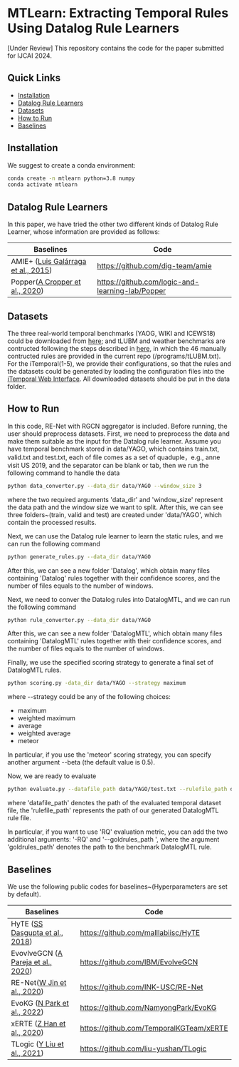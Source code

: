 # MTLearn: Extracting Temporal Rules Using Datalog Rule Learners

[Under Review] This repository contains the code for the paper submitted for IJCAI 2024.

## Quick Links
- [Installation](#Installation)
- [Datalog Rule Learners](#Datalog-Rule-Learners)
- [Datasets](#Datasets)
- [How to Run](#How-to-Run)
- [Baselines](#Baseline)

## Installation
We suggest to create a conda environment:
```bash
conda create -n mtlearn python=3.8 numpy
conda activate mtlearn
```
## Datalog Rule Learners
In this paper, we have tried the other two different kinds of Datalog Rule Learner, whose information are provided as follows:

| Baselines   | Code                                                                      | 
|-------------|---------------------------------------------------------------------------|
| AMIE+ ([Luis Galárraga et al., 2015](https://link.springer.com/article/10.1007/s00778-015-0394-1))    | https://github.com/dig-team/amie                                  | 
| Popper([A Cropper et al., 2020](https://link.springer.com/article/10.1007/s10994-020-05934-z))      | https://github.com/logic-and-learning-lab/Popper   | 

## Datasets
The three real-world temporal benchmarks (YAOG, WIKI and ICEWS18) could be downloaded from [here](https://github.com/NamyongPark/EvoKG); and tLUBM and weather benchmarks are contructed following the steps described in [here](https://github.com/wdimmy/MeTeoR), in which the 46 manually contructed rules are provided in the current repo (/programs/tLUBM.txt). For the iTemporal(1-5), we provide their configurations, so that the rules and the datasets could be generated by loading the configuration files into the [iTemporal Web Interface](https://github.com/kglab-tuwien/iTemporal). All downloaded datasets should be put in the data folder.

## How to Run
In this code, RE-Net with RGCN aggregator is included. 
Before running, the user should preprocess datasets.
First, we need to preprocess the data and make them suitable as the input for the Datalog rule learner. Assume you have temporal benchmark stored in data/YAGO, which contains train.txt, valid.txt and test.txt, each of file comes as a set of quaduple，e.g., anne visit US 2019, and the separator can be blank or tab, then we run the following command to handle the data

```bash
python data_converter.py --data_dir data/YAGO --window_size 3
```
where the two required arguments 'data_dir' and 'window_size' represent the data path and the window size we want to split. After this, we can see three folders~(train, valid and test) are created under 'data/YAGO', which contain the processed results.


Next, we can use the Datalog rule learner to learn the static rules, and we can run the following command

```bash
python generate_rules.py --data_dir data/YAGO
```
After this, we can see a new folder 'Datalog', which obtain many files containing 'Datalog' rules together with their confidence scores, and the number of files equals to the number of windows. 


Next, we need to conver the Datalog rules into DatalogMTL, and we can run the following command 

```bash
python rule_converter.py --data_dir data/YAGO
```

After this, we can see a new folder 'DatalogMTL', which obtain many files containing 'DatalogMTL' rules together with their confidence scores, and the number of files equals to the number of windows. 

Finally, we use the specified scoring strategy to generate a final set of DatalogMTL rules.

```bash
python scoring.py -data_dir data/YAGO --strategy maximum
```

where --strategy could be any of the following choices:
- maximum
- weighted maximum
- average
- weighted average
- meteor

In particular, if you use the 'meteor' scoring strategy, you can specify another argument --beta (the default value is 0.5).

Now, we are ready to evaluate

```bash
python evaluate.py --datafile_path data/YAGO/test.txt --rulefile_path data/YAGO/DatalogMTL.txt --window_size 3  -hit 10
```
where 'datafile_path' denotes the path of the evaluated temporal dataset file, the 'rulefile_path' represents the path of our generated DatalogMTL rule file. 

In particular, if you want to use 'RQ' evaluation metric, you can add the two additional arguments: '-RQ' and '--goldrules_path ', where the argument 'goldrules_path' denotes the path to the benchmark DatalogMTL rule. 

## Baselines
We use the following public codes for baselines~(Hyperparameters are set by default). 

| Baselines   | Code                                                                      | 
|-------------|---------------------------------------------------------------------------|
| HyTE ([SS Dasgupta et al., 2018](https://aclanthology.org/D18-1225))   | https://github.com/malllabiisc/HyTE | 
| EvovlveGCN ([A Pareja et al., 2020](https://ojs.aaai.org/index.php/AAAI/article/view/5984/5840))    | https://github.com/IBM/EvolveGCN                                  | 
| RE-Net([W Jin et al., 2020](http://aclanthology.lst.uni-saarland.de/2020.emnlp-main.541.pdf3))      | https://github.com/INK-USC/RE-Net    | 
| EvoKG ([N Park et al., 2022](https://dl.acm.org/doi/10.1145/3488560.3498451))      | https://github.com/NamyongPark/EvoKG                             | 
| xERTE ([Z Han et al., 2020](https://openreview.net/forum?id=pGIHq1m7PU)) | https://github.com/TemporalKGTeam/xERTE                           | 
| TLogic ([Y Liu et al., 2021](https://ojs.aaai.org/index.php/AAAI/article/view/20330/20089))        | https://github.com/liu-yushan/TLogic                               | 
